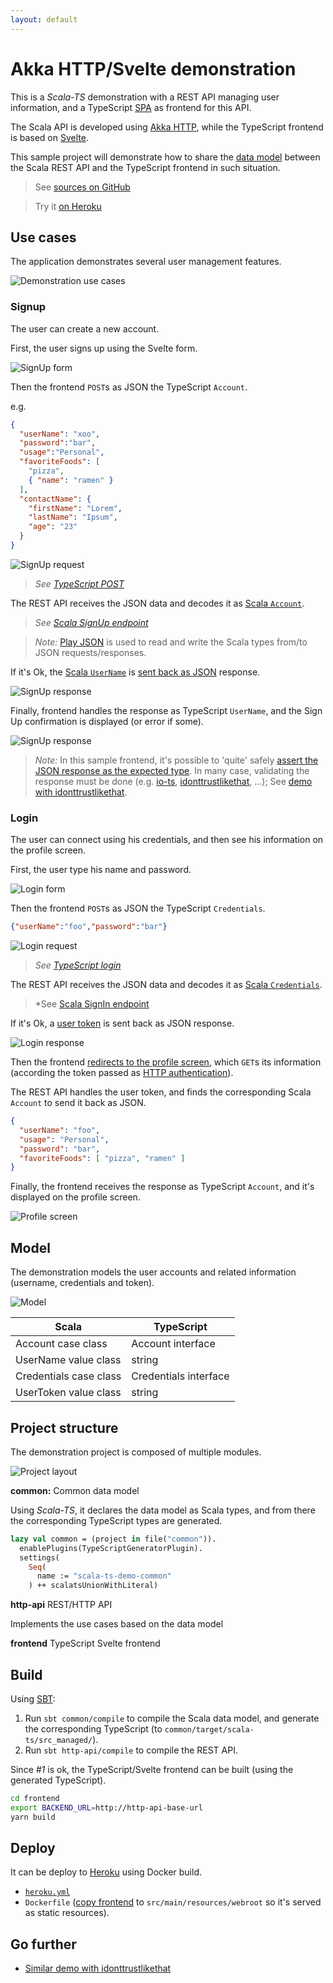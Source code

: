 ```yaml
---
layout: default
---
```


# Akka HTTP/Svelte demonstration

This is a *Scala-TS* demonstration with a REST API managing user information, and a TypeScript [SPA](https://en.wikipedia.org/wiki/Single-page_application) as frontend for this API.

The Scala API is developed using [Akka HTTP](https://doc.akka.io/docs/akka-http/current/index.html), while the TypeScript frontend is based on [Svelte](https://svelte.dev/).

This sample project will demonstrate how to share the [data model](#model) between the Scala REST API and the TypeScript frontend in such situation.

> See [sources on GitHub](https://github.com/scala-ts/scala-ts/tree/demo/akka-http-svlete)

> Try it [on Heroku](https://scala-ts-demo.herokuapp.com/)

## Use cases

The application demonstrates several user management features.

![Demonstration use cases](../assets/demo-akka-http-svelte/usecases.svg)

### Signup

The user can create a new account.

First, the user signs up using the Svelte form.

![SignUp form](../assets/demo-akka-http-svelte/signup1.png)

Then the frontend `POST`s as JSON the TypeScript `Account`.

e.g.

```json
{
  "userName": "xoo",
  "password":"bar",
  "usage":"Personal",
  "favoriteFoods": [
    "pizza",
    { "name": "ramen" }
  ],
  "contactName": {
    "firstName": "Lorem",
    "lastName": "Ipsum",
    "age": "23"
  }
}
```

![SignUp request](../assets/demo-akka-http-svelte/signup2.png)

> *See [TypeScript POST](https://github.com/scala-ts/scala-ts/blob/demo/akka-http-svlete/frontend/src/screens/signup/signup.ts#L58)*

The REST API receives the JSON data and decodes it as [Scala `Account`](https://github.com/scala-ts/scala-ts/blob/demo/akka-http-svlete/common/src/main/scala/Account.scala#L3).

> *See [Scala SignUp endpoint](https://github.com/scala-ts/scala-ts/blob/demo/akka-http-svlete/http-api/src/main/scala/Router.scala#L38)*

> *Note:* [Play JSON](https://github.com/playframework/play-json#play-json) is used to read and write the Scala types from/to JSON requests/responses.

If it's Ok, the [Scala `UserName`](https://github.com/scala-ts/scala-ts/blob/demo/akka-http-svlete/common/src/main/scala/Account.scala#L11) is [sent back as JSON](https://github.com/scala-ts/scala-ts/blob/demo/akka-http-svlete/http-api/src/main/scala/Router.scala#L99) response.

![SignUp response](../assets/demo-akka-http-svelte/signup2.png)

Finally, frontend handles the response as TypeScript `UserName`, and the Sign Up confirmation is displayed (or error if some).

![SignUp response](../assets/demo-akka-http-svelte/signup4.png)

> *Note:* In this sample frontend, it's possible to 'quite' safely [assert the JSON response as the expected type](https://www.typescriptlang.org/docs/handbook/basic-types.html#type-assertions). In many case, validating the response must be done (e.g. [io-ts](https://gcanti.github.io/io-ts/), [idonttrustlikethat](https://scala-ts.github.io/scala-ts/#idonttrustlikethat), ...); See [demo with idonttrustlikethat](./demo-idtlt.html).

### Login

The user can connect using his credentials, and then see his information on the profile screen.

First, the user type his name and password.

![Login form](../assets/demo-akka-http-svelte/login1.png)

Then the frontend `POST`s as JSON the TypeScript `Credentials`.

```json
{"userName":"foo","password":"bar"}
```

![Login request](../assets/demo-akka-http-svelte/login2.png)

> *See [TypeScript login](https://github.com/scala-ts/scala-ts/blob/demo/akka-http-svlete/frontend/src/screens/signin/signin.ts#L36)*

The REST API receives the JSON data and decodes it as [Scala `Credentials`](https://github.com/scala-ts/scala-ts/blob/demo/akka-http-svlete/common/src/main/scala/Account.scala#L46).

> *See [Scala SignIn endpoint](https://github.com/scala-ts/scala-ts/blob/demo/akka-http-svlete/http-api/src/main/scala/Router.scala#L56)

If it's Ok, a [user token](https://github.com/scala-ts/scala-ts/blob/demo/akka-http-svlete/http-api/src/main/scala/Router.scala#L109) is sent back as JSON response.

![Login response](../assets/demo-akka-http-svelte/login3.png)

Then the frontend [redirects to the profile screen](https://github.com/scala-ts/scala-ts/blob/demo/akka-http-svlete/frontend/src/screens/signin/signin.ts#L92), which `GET`s its information (according the token passed as [HTTP authentication](https://developer.mozilla.org/en-US/docs/Web/HTTP/Authentication)).

The REST API handles the user token, and finds the corresponding Scala `Account` to send it back as JSON.

```json
{
  "userName": "foo",
  "usage": "Personal",
  "password": "bar",
  "favoriteFoods": [ "pizza", "ramen" ]
}
```

Finally, the frontend receives the response as TypeScript `Account`, and it's displayed on the profile screen.

![Profile screen](../assets/demo-akka-http-svelte/profile1.png)

## Model

The demonstration models the user accounts and related information (username, credentials and token).

![Model](../assets/demo-akka-http-svelte/types.svg)

| Scala                  | TypeScript            |
| ---------------------- | --------------------- |
| Account case class     | Account interface     |
| UserName value class   | string                |
| Credentials case class | Credentials interface |
| UserToken value class  | string                |

## Project structure

The demonstration project is composed of multiple modules.

![Project layout](../assets/demo-akka-http-svelte/components.svg)

**common:** Common data model

Using *Scala-TS*, it declares the data model as Scala types, and from there the corresponding TypeScript types are generated.

```ocaml
lazy val common = (project in file("common")).
  enablePlugins(TypeScriptGeneratorPlugin).
  settings(
    Seq(
      name := "scala-ts-demo-common"
    ) ++ scalatsUnionWithLiteral)
```

**http-api** REST/HTTP API

Implements the use cases based on the data model

**frontend** TypeScript Svelte frontend

## Build

Using [SBT](https://www.scala-sbt.org/):

1. Run `sbt common/compile` to compile the Scala data model, and generate the corresponding TypeScript (to `common/target/scala-ts/src_managed/`).
2. Run `sbt http-api/compile` to compile the REST API.

Since *#1* is ok, the TypeScript/Svelte frontend can be built (using the generated TypeScript).

```bash
cd frontend
export BACKEND_URL=http://http-api-base-url
yarn build
```

## Deploy

It can be deploy to [Heroku](https://www.heroku.com/) using Docker build.

- [`heroku.yml`](https://github.com/scala-ts/scala-ts/blob/demo/akka-http-svlete/heroku.yml)
- `Dockerfile` ([copy frontend](https://github.com/scala-ts/scala-ts/blob/demo/akka-http-svlete/Dockerfile#L12) to `src/main/resources/webroot` so it's served as static resources).

## Go further

- [Similar demo with idonttrustlikethat](./demo-idtlt.html)